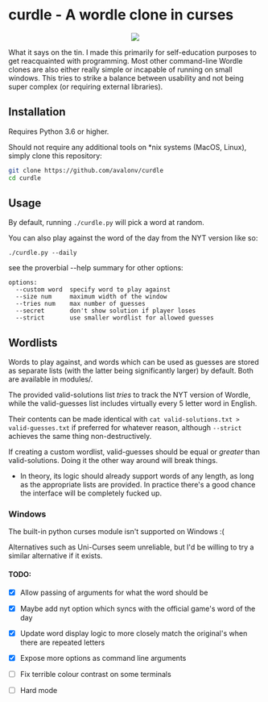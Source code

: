 # curdle - A wordle clone in curses

<p align="center">
  <img src="https://user-images.githubusercontent.com/29720696/194105329-4805f397-eea5-46c6-8268-540567ba25be.gif"/>
</p>

What it says on the tin. I made this primarily for self-education purposes to get reacquainted with programming. Most other command-line Wordle clones are also either really simple or incapable of running on small windows. This tries to strike a balance between usability and not being super complex (or requiring external libraries).

## Installation
Requires Python 3.6 or higher.

Should not require any additional tools on \*nix systems (MacOS, Linux), simply clone this repository:

```sh
git clone https://github.com/avalonv/curdle
cd curdle
```

## Usage
By default, running `./curdle.py` will pick a word at random.

You can also play against the word of the day from the NYT version like so:

`./curdle.py --daily`

see the proverbial --help summary for other options:

```
options:
  --custom word  specify word to play against
  --size num     maximum width of the window
  --tries num    max number of guesses
  --secret       don't show solution if player loses
  --strict       use smaller wordlist for allowed guesses
  ```
## Wordlists
Words to play against, and words which can be used as guesses are stored as separate lists (with the latter being significantly larger) by default. Both are available in modules/.

The provided valid-solutions list *tries* to track the NYT version of Wordle, while the valid-guesses list includes virtually every 5 letter word in English.

Their contents can be made identical with `cat valid-solutions.txt > valid-guesses.txt` if preferred for whatever reason, although `--strict` achieves the same thing non-destructively.

If creating a custom wordlist, valid-guesses should be equal or *greater* than valid-solutions. Doing it the other way around will break things.

- In theory, its logic should already support words of any length, as long as the appropriate lists are provided. In practice there's a good chance the interface will be completely fucked up.

### Windows
The built-in python curses module isn't supported on Windows :(

Alternatives such as Uni-Curses seem unreliable, but I'd be willing to try a similar alternative if it exists.

#### TODO:
- [X] Allow passing of arguments for what the word should be

- [X] Maybe add nyt option which syncs with the official game's word of the day

- [X] Update word display logic to more closely match the original's when there are repeated letters

- [X] Expose more options as command line arguments

- [ ] Fix terrible colour contrast on some terminals

- [ ] Hard mode
